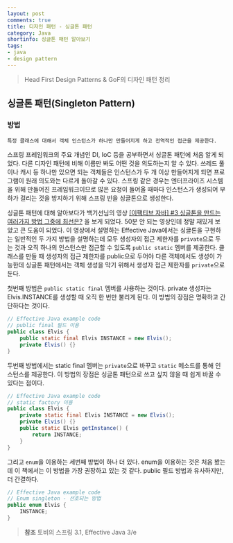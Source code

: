 ```yaml
---
layout: post
comments: true
title: 디자인 패턴 - 싱글톤 패턴
category: Java
shortinfo: 싱글톤 패턴 알아보기
tags:
- java
- design pattern
---
```


>Head First Design Patterns & GoF의 디자인 패턴 정리

## 싱글톤 패턴(Singleton Pattern)

### 방법

```
특정 클래스에 대해서 객체 인스턴스가 하나만 만들어지게 하고 전역적인 접근을 제공한다.
```

스프링 프레임워크의 주요 개념인 DI, IoC 등을 공부하면서 싱글톤 패턴에 처음 알게 되었다. 다른 디자인 패턴에 비해 이름만 봐도 어떤 것을 의도하는지 알 수 있다. 쓰레드 풀이나 캐시 등 하나만 있으면 되는 객체들은 인스턴스가 두 개 이상 만들어지게 되면 프로그램이 원래 의도와는 다르게 돌아갈 수 있다. 스프링 같은 경우는 엔터프라이즈 시스템을 위해 만들어진 프레임워크이므로 많은 요청이 들어올 때마다 인스턴스가 생성되어 부하가 걸리는 것을 방지하기 위해 스프링 빈을 싱글톤으로 생성한다.

싱글톤 패턴에 대해 알아보다가 백기선님의 영상 [[이팩티브 자바] #3 싱글톤을 만드는 여러가지 방법 그중에 최선은?](https://youtu.be/xBVPChbtUhM) 을 보게 되었다. 50분 안 되는 영상인데 정말 재밌게 보았고 큰 도움이 되었다. 이 영상에서 설명하는 Effective Java에서는 싱글톤을 구현하는 일반적인 두 가지 방법을 설명하는데 모두 생성자의 접근 제한자를 `private`으로 두는 것과 오직 하나의 인스턴스만 접근할 수 있도록 `public static` 멤버를 제공한다. 클래스를 만들 때 생성자의 접근 제한자를 public으로 두어야 다른 객체에서도 생성이 가능한데 싱글톤 패턴에서는 객체 생성을 막기 위해서 생성자 접근 제한자를 `private`으로 둔다. 

첫번째 방법은 `public static final` 멤버를 사용하는 것이다. private 생성자는 Elvis.INSTANCE를 생성할 때 오직 한 번만 불리게 된다. 이 방법의 장점은 명확하고 간단하다는 것이다.

```java
// Effective Java example code
// public final 필드 이용
public class Elvis {
    public static final Elvis INSTANCE = new Elvis();
    private Elvis() {}    
}

```

두번째 방법에서는 static final 멤버는 `private`으로 바꾸고 `static` 메소드를 통해 인스턴스를 제공한다. 이 방법의 장점은 싱글톤 패턴으로 쓰고 싶지 않을 때 쉽게 바꿀 수 있다는 점이다.

```java
// Effective Java example code
// static factory 이용
public class Elvis {
    private static final Elvis INSTANCE = new Elvis();
    private Elvis() {}
    public static Elvis getInstance() {
        return INSTANCE;
    }
}
```

그리고  `enum`을 이용하는 세번째 방법이 하나 더 있다. enum을 이용하는 것은 처음 봤는데 이 책에서는 이 방법을 가장 권장하고 있는 것 같다. public 필드 방법과 유사하지만, 더 간결하다. 

```java
// Effective Java example code
// Enum singleton - 선호되는 방법
public enum Elvis {
    INSTANCE;
}
```



>**참조**
>토비의 스프링 3.1, Effective Java 3/e